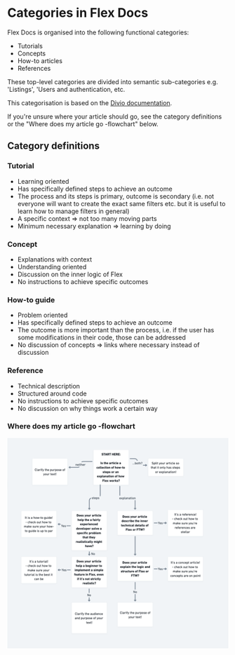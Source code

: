 # Categories in Flex Docs

Flex Docs is organised into the following functional categories:
- Tutorials
- Concepts
- How-to articles
- References

These top-level categories are divided into semantic sub-categories e.g. 'Listings', 'Users and authentication, etc.

This categorisation is based on the [Divio documentation](https://documentation.divio.com/).

If you're unsure where your article should go, see the category definitions or the "Where does my article go -flowchart" below.

## Category definitions

### Tutorial
- Learning oriented
- Has specifically defined steps to achieve an outcome
- The process and its steps is primary, outcome is secondary (i.e. not everyone will want to create the exact same filters etc. but it is useful to learn how to manage filters in general)
- A specific context => not too many moving parts
- Minimum necessary explanation => learning by doing

### Concept
- Explanations with context
- Understanding oriented
- Discussion on the inner logic of Flex
- No instructions to achieve specific outcomes

### How-to guide
- Problem oriented
- Has specifically defined steps to achieve an outcome
- The outcome is more important than the process, i.e. if the user has some modifications in their code, those can be addressed
- No discussion of concepts => links where necessary instead of discussion

### Reference
- Technical description
- Structured around code
- No instructions to achieve specific outcomes
- No discussion on why things work a certain way

### Where does my article go -flowchart
![flowchar](category-flowchart.png)
